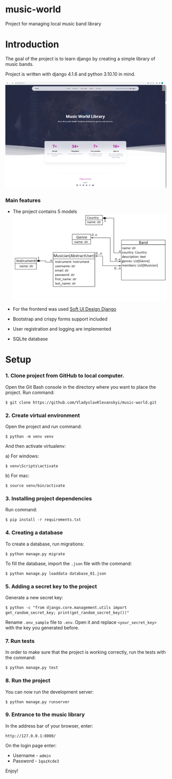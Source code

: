# music-world
Project for managing local music band library

# Introduction

The goal of the project is to learn django by creating a simple library of music bands.

Project is written with django 4.1.6 and python 3.10.10 in mind.

![Default Home View](_screenshots/02_Index.png?raw=true "Index")


### Main features

* The project contains 5 models
![Default Home View](_screenshots/Music_world_DB_structure.jpg?raw=true "DB structure")

* For the frontend was used [Soft UI Design Django](https://github.com/app-generator/django-soft-ui-design/tree/80b06c0fef43c983693e04b1ba25211104c461f2) 

* Bootstrap and crispy forms support included

* User registration and logging are implemented

* SQLite database

# Setup

### 1. Clone project from GitHub to local computer.

Open the Git Bash console in the directory where you want to place the project. Run command:

    $ git clone https://github.com/VladyslavKlevanskyi/music-world.git

### 2. Create virtual environment

Open the project and run command:

    $ python -m venv venv
    
And then activate virtualenv:
    
a) For windows:

    $ venv\Scripts\activate
   
b) For mac:

    $ source venv/bin/activate
      

### 3. Installing project dependencies

Run command:

    $ pip install -r requirements.txt

### 4. Creating a database

To create a database, run migrations:

    $ python manage.py migrate
    
To fill the database, import the `.json` file with the command:
    
    $ python manage.py loaddata database_01.json

### 5. Adding a secret key to the project

Generate a new secret key:

    $ python -c "from django.core.management.utils import get_random_secret_key; print(get_random_secret_key())"

Rename `.env_sample` file to `.env`. Open it and replace `<your_secret_key>` with the key you generated before.

### 7. Run tests

In order to make sure that the project is working correctly, run the tests with the command:

    $ python manage.py test 

### 8. Run the project

You can now run the development server:

    $ python manage.py runserver

### 9. Entrance to the music library

In the address bar of your browser, enter:

    http://127.0.0.1:8000/

On the login page enter:
* Username - `admin`
* Password - `1qazXcde3`

Enjoy!